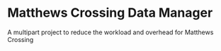 # Matthews Crossing Data Manager

A multipart project to reduce the workload and overhead for Matthews Crossing

